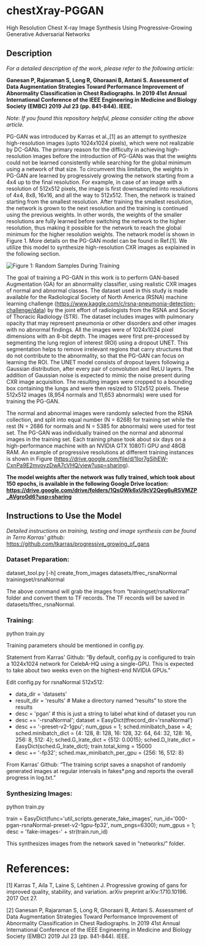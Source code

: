 # chestXray-PGGAN
High Resolution Chest X-ray Image Synthesis Using Progressive-Growing Generative Adversarial Networks

## Description

*For a detailed description of the work, please refer to the following article:*


**Ganesan P, Rajaraman S, Long R, Ghoraani B, Antani S. Assessment of Data Augmentation Strategies Toward Performance Improvement of Abnormality Classification in Chest Radiographs. In 2019 41st Annual International Conference of the IEEE Engineering in Medicine and Biology Society (EMBC) 2019 Jul 23 (pp. 841-844). IEEE.**


*Note: If you found this repository helpful, please consider citing the above article.*


PG-GAN was introduced by Karras et al.,[1] as an attempt to synthesize high-resolution images (upto 1024x1024 pixels), which were not realizable by DC-GANs. The primary reason for the difficulty in achieving high-resolution images before the introduction of PG-GANs was that the weights could not be learned consistently while searching for the global minimum using a network of that size. To circumvent this limitation, the weights in PG-GAN are learned by progressively growing the network starting from a 4x4 up to the final resolution. For example, in case of an image with a resolution of 512x512 pixels, the image is first downsampled into resolutions of 4x4, 8x8, 16x16, and all the way to 512x512. Then, the network is trained starting from the smallest resolution. After training the smallest resolution, the network is grown to the next resolution and the training is continued using the previous weights. In other words, the weights of the smaller resolutions are fully learned before switching the network to the higher resolution, thus making it possible for the network to reach the global minimum for the higher resolution weights. The network model is shown in Figure 1. More details on the PG-GAN model can be found in Ref.[1]. We utilize this model to synthesize high-resolution CXR images as explained in the following section.

![Figure 1: Random Samples During Training](https://drive.google.com/file/d/1Ior7gSihEW-CxnPa9E2mvoyzDwA7cVHQ/view?usp=sharing)

The goal of training a PG-GAN in this work is to perform GAN-based Augmentation (GA) for an abnormality classifier, using realistic CXR images of normal and abnormal classes. The dataset used in this study is made available for the Radiological Society of North America (RSNA) machine learning challenge (https://www.kaggle.com/c/rsna-pneumonia-detection-challenge/data) by the joint effort of radiologists from the RSNA and Society of Thoracic Radiology (STR). The dataset includes images with pulmonary opacity that may represent pneumonia or other disorders and other images with no abnormal findings. All the images were of 1024x1024 pixel dimensions with an 8-bit depth. The images were first pre-processed by segmenting the lung region of interest (ROI) using a dropout UNET. This segmentation helps to remove irrelevant regions that carry structures that do not contribute to the abnormality, so that the PG-GAN can focus on learning the ROI. The UNET model consists of dropout layers following a Gaussian distribution, after every pair of convolution and ReLU layers. The addition of Gaussian noise is expected to mimic the noise present during CXR image acquisition. The resulting images were cropped to a bounding box containing the lungs and were then resized to 512x512 pixels. These 512x512 images (8,954 normals and 11,653 abnormals) were used for training the PG-GAN.

The normal and abnormal images were randomly selected from the RSNA collection, and split into equal number (N = 6268) for training set while the rest (N = 2686 for normals and N = 5385 for abnormals) were used for test set. The PG-GAN was individually trained on the normal and abnormal images in the training set. Each training phase took about six days on a high-performance machine with an NVIDIA GTX 1080Ti GPU and 48GB RAM. An example of progressive resolutions at different training instances is shown in Figure (https://drive.google.com/file/d/1Ior7gSihEW-CxnPa9E2mvoyzDwA7cVHQ/view?usp=sharing). 

**The model weights after the network was fully trained, which took about 150 epochs, is available in the following Google Drive location: https://drive.google.com/drive/folders/1QsOWk6xU9cV2Qeg6uRSVMZP_AVgro0d6?usp=sharing**

## Instructions to Use the Model

*Detailed instructions on training, testing and image synthesis can be found in Terro Karras' github:* https://github.com/tkarras/progressive_growing_of_gans

### Dataset Preparation:
dataset_tool.py [-h] create_from_images datasets/tfrec_rsnaNormal trainingset/rsnaNormal


The above command will grab the images from “trainingset/rsnaNormal” folder and convert them to TF records. The TF records will be saved in datasets/tfrec_rsnaNormal. 

### Training:
python train.py


Training parameters should be mentioned in config.py. 


Statement from Karras' Github: “By default, config.py is configured to train a 1024x1024 network for CelebA-HQ using a single-GPU. This is expected to take about two weeks even on the highest-end NVIDIA GPUs.”


Edit config.py for rsnaNormal 512x512:


* data_dir = 'datasets'
* result_dir = 'results' # Make a directory named “results” to store the results
* desc = 'pgan' # this is just a string to label what kind of dataset you run
* desc += '-rsnaNormal';   dataset = EasyDict(tfrecord_dir='rsnaNormal')
* desc += '-preset-v2-1gpu'; num_gpus = 1; sched.minibatch_base = 4; sched.minibatch_dict = {4: 128, 8: 128, 16: 128, 32: 64, 64: 32, 128: 16, 256: 8, 512: 4}; sched.G_lrate_dict = {512: 0.0015}; sched.D_lrate_dict = EasyDict(sched.G_lrate_dict); train.total_kimg = 15000
* desc += '-fp32'; sched.max_minibatch_per_gpu = {256: 16, 512: 8}


From Karras' Github: “The training script saves a snapshot of randomly generated images at regular intervals in fakes*.png and reports the overall progress in log.txt.”

### Synthesizing Images:
python train.py


train = EasyDict(func='util_scripts.generate_fake_images', run_id='000-pgan-rsnaNormal-preset-v2-1gpu-fp32', num_pngs=6300); num_gpus = 1; desc = 'fake-images-' + str(train.run_id)


This synthesizes images from the network saved in “networks/” folder.

# References:
[1] Karras T, Aila T, Laine S, Lehtinen J. Progressive growing of gans for improved quality, stability, and variation. arXiv preprint arXiv:1710.10196. 2017 Oct 27.


[2] Ganesan P, Rajaraman S, Long R, Ghoraani B, Antani S. Assessment of Data Augmentation Strategies Toward Performance Improvement of Abnormality Classification in Chest Radiographs. In 2019 41st Annual International Conference of the IEEE Engineering in Medicine and Biology Society (EMBC) 2019 Jul 23 (pp. 841-844). IEEE.
